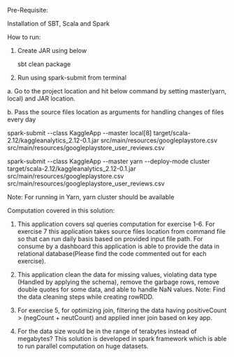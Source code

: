 Pre-Requisite:

Installation of SBT, Scala and Spark

How to run:

1. Create JAR using below

   sbt clean package
   
2. Run using spark-submit from terminal

  a. Go to the project location and hit below command by setting master(yarn, local) and JAR location.
  
  b. Pass the source files location as arguments for handling changes of files every day

spark-submit --class KaggleApp --master local[8] target/scala-2.12/kaggleanalytics_2.12-0.1.jar src/main/resources/googleplaystore.csv src/main/resources/googleplaystore_user_reviews.csv

spark-submit --class KaggleApp --master yarn --deploy-mode cluster target/scala-2.12/kaggleanalytics_2.12-0.1.jar src/main/resources/googleplaystore.csv src/main/resources/googleplaystore_user_reviews.csv

Note: For running in Yarn, yarn cluster should be available

Computation covered in this solution:

1. This application covers sql queries computation for exercise 1-6. For exercise 7 this application takes source files location from command file so that can run
daily basis based on provided input file path. For consume by a dashboard this application is able to provide the data in relational database(Please find the code commented out for each exercise).

2. This application clean the data for missing values, violating data type (Handled by applying the schema), remove the garbage rows,  remove double quotes for some data, and able to handle NaN values.
Note: Find the data cleaning steps while creating rowRDD.

3. For exercise 5, for optimizing join, filtering the data having positiveCount > (negCount + neutCount) and applied inner join based on key app.

4. For the data size would be in the range of terabytes instead of megabytes?
 This solution is developed in spark framework which is able to run parallel computation on huge datasets.

